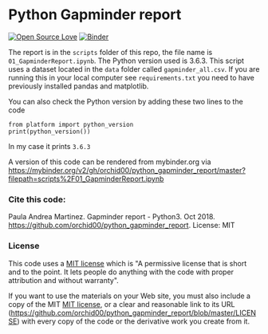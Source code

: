# Python Gapminder report

[![Open Source Love](https://badges.frapsoft.com/os/v2/open-source.png?v=103)](https://github.com/ellerbrock/open-source-badge/) [![Binder](https://mybinder.org/badge.svg)](https://mybinder.org/v2/gh/orchid00/python_gapminder_report/master?filepath=scripts%2F01_GapminderReport.ipynb)     


The report is in the `scripts` folder of this repo, the file name is `01_GapminderReport.ipynb`. The Python version used is 3.6.3. 
This script uses a dataset located in the `data` folder called `gapminder_all.csv`.
If you are running this in your local computer see `requirements.txt` you need to have previously installed pandas and matplotlib.

You can also check the Python version by adding these two lines to the code

    from platform import python_version
    print(python_version())

In my case it prints `3.6.3`

A version of this code can be rendered from mybinder.org via
https://mybinder.org/v2/gh/orchid00/python_gapminder_report/master?filepath=scripts%2F01_GapminderReport.ipynb


### Cite this code:

Paula Andrea Martinez. Gapminder report - Python3. Oct 2018. https://github.com/orchid00/python_gapminder_report. License: MIT

### License

This code uses a [MIT license](LICENSE) which is "A permissive license that is short and to the point. It lets people do anything with the code with proper attribution and without warranty".

If you want to use the materials on your Web site, you must also include a copy of the MIT [MIT license](LICENSE), or a clear and reasonable link to its URL (https://github.com/orchid00/python_gapminder_report/blob/master/LICENSE) with every copy of the code or the derivative work you create from it.
